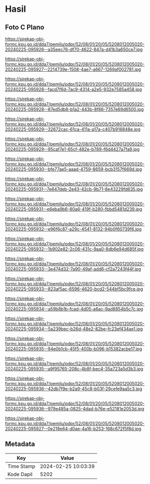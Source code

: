 # Hasil

## Foto C Plano

https://sirekap-obj-formc.kpu.go.id/dda7/pemilu/pdpr/52/08/01/20/05/5208012005020-20240225-095926--a35eec76-df70-4622-847a-d41b3a650ce7.jpg

https://sirekap-obj-formc.kpu.go.id/dda7/pemilu/pdpr/52/08/01/20/05/5208012005020-20240225-095927--2214739e-1508-4ae7-a667-1269af002781.jpg

https://sirekap-obj-formc.kpu.go.id/dda7/pemilu/pdpr/52/08/01/20/05/5208012005020-20240225-095928--facd7f6d-7ac9-4314-a2e5-932e7585a458.jpg

https://sirekap-obj-formc.kpu.go.id/dda7/pemilu/pdpr/52/08/01/20/05/5208012005020-20240225-095928--87ed5db8-b1a2-443b-8f86-7357e69d6500.jpg

https://sirekap-obj-formc.kpu.go.id/dda7/pemilu/pdpr/52/08/01/20/05/5208012005020-20240225-095929--32672cac-61ca-411a-a17a-c407b916848e.jpg

https://sirekap-obj-formc.kpu.go.id/dda7/pemilu/pdpr/52/08/01/20/05/5208012005020-20240225-095929--95caf7e1-65cf-482e-b789-f6d4427a7fa9.jpg

https://sirekap-obj-formc.kpu.go.id/dda7/pemilu/pdpr/52/08/01/20/05/5208012005020-20240225-095930--bfe77ae5-aaad-4759-8659-bcb3157f669d.jpg

https://sirekap-obj-formc.kpu.go.id/dda7/pemilu/pdpr/52/08/01/20/05/5208012005020-20240225-095931--7e647deb-2e43-42cb-9b71-8e43229fd635.jpg

https://sirekap-obj-formc.kpu.go.id/dda7/pemilu/pdpr/52/08/01/20/05/5208012005020-20240225-095931--e6eba9b6-80a6-419f-b280-fbbd5481d239.jpg

https://sirekap-obj-formc.kpu.go.id/dda7/pemilu/pdpr/52/08/01/20/05/5208012005020-20240225-095932--e96f6c87-a29c-4541-8132-94b0f60739f6.jpg

https://sirekap-obj-formc.kpu.go.id/dda7/pemilu/pdpr/52/08/01/20/05/5208012005020-20240225-095932--1b902e82-2c06-431c-9aa0-8db6e94d685f.jpg

https://sirekap-obj-formc.kpu.go.id/dda7/pemilu/pdpr/52/08/01/20/05/5208012005020-20240225-095933--3e474d32-7a90-49af-add6-cf2a7243f44f.jpg

https://sirekap-obj-formc.kpu.go.id/dda7/pemilu/pdpr/52/08/01/20/05/5208012005020-20240225-095933--823af5ac-6596-4620-bcd2-544bf5bc9fce.jpg

https://sirekap-obj-formc.kpu.go.id/dda7/pemilu/pdpr/52/08/01/20/05/5208012005020-20240225-095934--a59b8b1b-fcad-4d05-a6ac-9ad8854b5c7c.jpg

https://sirekap-obj-formc.kpu.go.id/dda7/pemilu/pdpr/52/08/01/20/05/5208012005020-20240225-095934--5a239bec-b26d-48e2-82be-fc23ef434ae1.jpg

https://sirekap-obj-formc.kpu.go.id/dda7/pemilu/pdpr/52/08/01/20/05/5208012005020-20240225-095935--94e0b1cb-45f5-400b-b096-b15382acbe17.jpg

https://sirekap-obj-formc.kpu.go.id/dda7/pemilu/pdpr/52/08/01/20/05/5208012005020-20240225-095935--a9f95765-208c-4b8f-bec4-35a723a5d3b3.jpg

https://sirekap-obj-formc.kpu.go.id/dda7/pemilu/pdpr/52/08/01/20/05/5208012005020-20240225-095936--42db7f9e-b2a9-45c8-b03f-29cefe9aa5c3.jpg

https://sirekap-obj-formc.kpu.go.id/dda7/pemilu/pdpr/52/08/01/20/05/5208012005020-20240225-095936--979e485a-0825-4dad-b76e-e52181e2053d.jpg

https://sirekap-obj-formc.kpu.go.id/dda7/pemilu/pdpr/52/08/01/20/05/5208012005020-20240225-095927--0e218e64-d0ae-4a16-b253-168c672f5f8d.jpg


## Metadata

| Key        | Value               |
| ---------- | ------------------- |
| Time Stamp | 2024-02-25 10:03:39 |
| Kode Dapil | 5202                |



